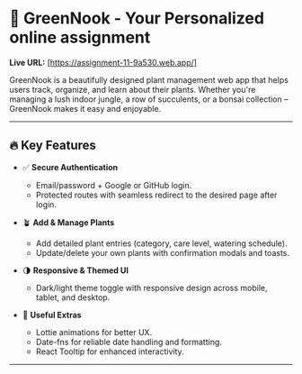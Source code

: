 # 🌿 GreenNook - Your Personalized online assignment

**Live URL:** [https://assignment-11-9a530.web.app/]

GreenNook is a beautifully designed plant management web app that helps users track, organize, and learn about their plants. Whether you're managing a lush indoor jungle, a row of succulents, or a bonsai collection – GreenNook makes it easy and enjoyable.

---
## 🔥 Key Features

- ✅ **Secure Authentication**
  - Email/password + Google or GitHub login.
  - Protected routes with seamless redirect to the desired page after login.

- 🪴 **Add & Manage Plants**
  - Add detailed plant entries (category, care level, watering schedule).
  - Update/delete your own plants with confirmation modals and toasts.

- 🌗 **Responsive & Themed UI**
  - Dark/light theme toggle with responsive design across mobile, tablet, and desktop.

- 📆 **Useful Extras**
  - Lottie animations for better UX.
  - Date-fns for reliable date handling and formatting.
  - React Tooltip for enhanced interactivity.

---